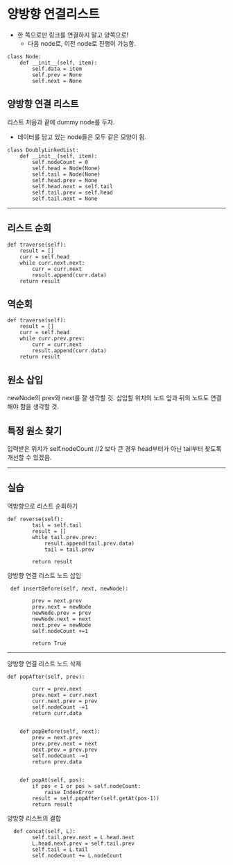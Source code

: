 # 양방향 연결리스트

-   한 쪽으로만 링크를 연결하지 말고 양쪽으로!
    -   다음 node로, 이전 node로 진행이 가능함.

```
class Node:
    def __init__(self, item):
        self.data = item
        self.prev = None
        self.next = None
```

## 양방향 연결 리스트

리스트 처음과 끝에 dummy node를 두자.

-   데이터를 담고 있는 node들은 모두 같은 모양이 됨.

```
class DoublyLinkedList:
    def __init__(self, item):
        self.nodeCount = 0
        self.head = Node(None)
        self.tail = Node(None)
        self.head.prev = None
        self.head.next = self.tail
        self.tail.prev = self.head
        self.tail.next = None
```

---

## 리스트 순회

```
def traverse(self):
    result = []
    curr = self.head
    while curr.next.next:
        curr = curr.next
        result.append(curr.data)
    return result
```

<h2>역순회</h2>

```
def traverse(self):
    result = []
    curr = self.head
    while curr.prev.prev:
        curr = curr.next
        result.append(curr.data)
    return result
```

<h2>원소 삽입</h2>
newNode의 prev와 next를 잘 생각할 것.
삽입할 위치의 노드 앞과 뒤의 노드도 연결해야 함을 생각할 것.

<br>
<h2>특정 원소 찾기</h2>
입력받은 위치가 self.nodeCount //2 보다 큰 경우 head부터가 아닌 tail부터 찾도록 개선할 수 있겠음.

---

<h2>실습</h2>

역방향으로 리스트 순회하기

```
def reverse(self):
        tail = self.tail
        result = []
        while tail.prev.prev:
            result.append(tail.prev.data)
            tail = tail.prev

        return result
```

양방향 연결 리스트 노드 삽입

```
 def insertBefore(self, next, newNode):

        prev = next.prev
        prev.next = newNode
        newNode.prev = prev
        newNode.next = next
        next.prev = newNode
        self.nodeCount +=1

        return True
```

---

양방향 연결 리스트 노드 삭제

```
def popAfter(self, prev):

        curr = prev.next
        prev.next = curr.next
        curr.next.prev = prev
        self.nodeCount -=1
        return curr.data


    def popBefore(self, next):
        prev = next.prev
        prev.prev.next = next
        next.prev = prev.prev
        self.nodeCount -=1
        return prev.data


    def popAt(self, pos):
        if pos < 1 or pos > self.nodeCount:
            raise IndexError
        result = self.popAfter(self.getAt(pos-1))
        return result
```

양방향 리스트의 결합

```
  def concat(self, L):
        self.tail.prev.next = L.head.next
        L.head.next.prev = self.tail.prev
        self.tail = L.tail
        self.nodeCount += L.nodeCount
```
